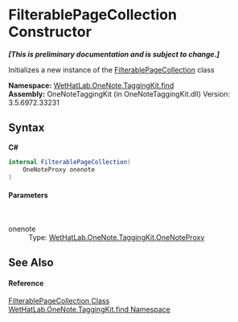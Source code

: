 # FilterablePageCollection Constructor 
 _**\[This is preliminary documentation and is subject to change.\]**_

Initializes a new instance of the <a href="fd54c106-45a5-9572-9322-dede80a289d0">FilterablePageCollection</a> class

**Namespace:**&nbsp;<a href="0e3a8efd-07d2-1709-b1cd-709153222081">WetHatLab.OneNote.TaggingKit.find</a><br />**Assembly:**&nbsp;OneNoteTaggingKit (in OneNoteTaggingKit.dll) Version: 3.5.6972.33231

## Syntax

**C#**<br />
``` C#
internal FilterablePageCollection(
	OneNoteProxy onenote
)
```


#### Parameters
&nbsp;<dl><dt>onenote</dt><dd>Type: <a href="a46a793f-b110-250f-657a-ecb64aa3bbf7">WetHatLab.OneNote.TaggingKit.OneNoteProxy</a><br /></dd></dl>

## See Also


#### Reference
<a href="fd54c106-45a5-9572-9322-dede80a289d0">FilterablePageCollection Class</a><br /><a href="0e3a8efd-07d2-1709-b1cd-709153222081">WetHatLab.OneNote.TaggingKit.find Namespace</a><br />